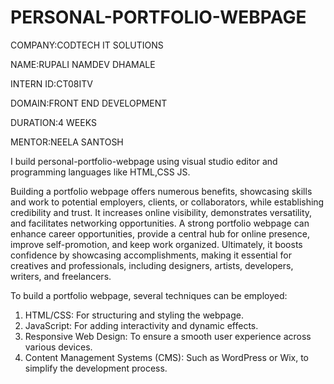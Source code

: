# PERSONAL-PORTFOLIO-WEBPAGE
COMPANY:CODTECH IT SOLUTIONS

NAME:RUPALI NAMDEV DHAMALE

INTERN ID:CT08ITV

DOMAIN:FRONT END DEVELOPMENT

DURATION:4 WEEKS

MENTOR:NEELA SANTOSH

I build personal-portfolio-webpage using visual studio editor and programming languages like HTML,CSS JS.


Building a portfolio webpage offers numerous benefits, showcasing skills and work to potential employers, clients, or collaborators, while establishing credibility and trust. It increases online visibility, demonstrates versatility, and facilitates networking opportunities. A strong portfolio webpage can enhance career opportunities, provide a central hub for online presence, improve self-promotion, and keep work organized. Ultimately, it boosts confidence by showcasing accomplishments, making it essential for creatives and professionals, including designers, artists, developers, writers, and freelancers.

To build a portfolio webpage, several techniques can be employed:


1. HTML/CSS: For structuring and styling the webpage.
2. JavaScript: For adding interactivity and dynamic effects.
3. Responsive Web Design: To ensure a smooth user experience across various devices.
4. Content Management Systems (CMS): Such as WordPress or Wix, to simplify the development process.

